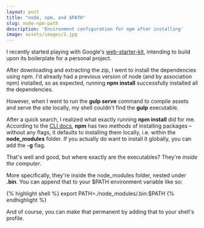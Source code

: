 ```yaml
---
layout: post
title: "node, npm, and $PATH"
slug: node-npm-path
description: 'Environment configuration for npm after installing'
image: assets/images/2.jpg
---
```


I recently started playing with Google's [web-starter-kit](https://developers.google.com/web/starter-kit/index "Web Starter Kit &ndash; Web Fundamentals"), intending to build upon its boilerplate for a personal project.

After downloading and extracting the zip, I went to install the dependencies using npm. I'd already had a previous version of node (and by association npm) installed, so as expected, running <strong>npm install</strong> successfully installed all the dependencies. 

However, when I went to run the <strong>gulp serve</strong> command to compile assets and serve the site locally, my shell couldn't find the <strong>gulp</strong> executable.

After a quick search, I realized what exactly running <strong>npm install</strong> did for me. According to the [CLI docs](https://www.npmjs.org/doc/cli/npm-install.html "npm-install"), <strong>npm</strong> has two methods of installing packages &ndash; without any flags, it defaults to installing them locally, i.e. within the <strong>node_modules</strong> folder. If you actually do want to install it globally, you can add the <strong>-g</strong> flag.

That's well and good, but where exactly are the executables? They're <em>inside the computer</em>.

More specifically, they're inside the node_modules folder, nested under <strong>.bin</strong>. You can append that to your $PATH environment variable like so:

{% highlight shell %}
export PATH=./node_modules/.bin:$PATH
{% endhighlight %}

And of course, you can make that permanent by adding that to your shell's profile.